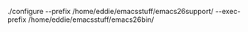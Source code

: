 ./configure --prefix /home/eddie/emacsstuff/emacs26support/ --exec-prefix /home/eddie/emacsstuff/emacs26bin/
